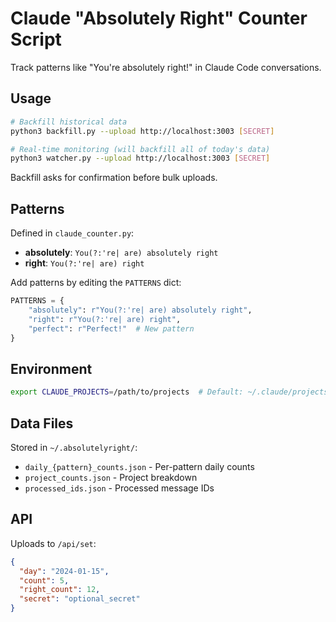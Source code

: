 # Claude "Absolutely Right" Counter Script

Track patterns like "You're absolutely right!" in Claude Code conversations. 

## Usage

```bash
# Backfill historical data
python3 backfill.py --upload http://localhost:3003 [SECRET]

# Real-time monitoring (will backfill all of today's data)
python3 watcher.py --upload http://localhost:3003 [SECRET]
```

Backfill asks for confirmation before bulk uploads.

## Patterns

Defined in `claude_counter.py`:
- **absolutely**: `You(?:'re| are) absolutely right`
- **right**: `You(?:'re| are) right`

Add patterns by editing the `PATTERNS` dict:
```python
PATTERNS = {
    "absolutely": r"You(?:'re| are) absolutely right",
    "right": r"You(?:'re| are) right",
    "perfect": r"Perfect!"  # New pattern
}
```

## Environment

```bash
export CLAUDE_PROJECTS=/path/to/projects  # Default: ~/.claude/projects
```

## Data Files

Stored in `~/.absolutelyright/`:
- `daily_{pattern}_counts.json` - Per-pattern daily counts
- `project_counts.json` - Project breakdown
- `processed_ids.json` - Processed message IDs

## API

Uploads to `/api/set`:
```json
{
  "day": "2024-01-15",
  "count": 5,
  "right_count": 12,
  "secret": "optional_secret"
}
```
